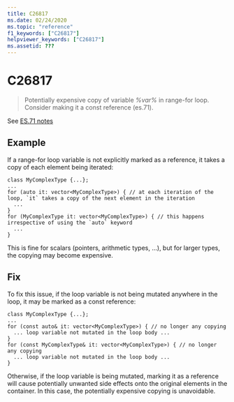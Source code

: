 ```yaml
---
title: C26817
ms.date: 02/24/2020
ms.topic: "reference"
f1_keywords: ["C26817"]
helpviewer_keywords: ["C26817"]
ms.assetid: ???
---
```

# C26817
> Potentially expensive copy of variable *%var%* in range-for loop. Consider making it a const reference (es.71).

See [ES.71 notes](https://github.com/isocpp/CppCoreGuidelines/blob/master/CppCoreGuidelines.md#note-217)

## Example

If a range-for loop variable is not explicitly marked as a reference, it takes a copy of each element being iterated:

```
class MyComplexType {...};
...
for (auto it: vector<MyComplexType>) { // at each iteration of the loop, `it` takes a copy of the next element in the iteration
  ...
}
for (MyComplexType it: vector<MyComplexType>) { // this happens irrespective of using the `auto` keyword
  ...
}
```

This is fine for scalars (pointers, arithmetic types, ...), but for larger types, the copying may become expensive.

## Fix

To fix this issue, if the loop variable is not being mutated anywhere in the loop, it may be marked as a const reference:

```
class MyComplexType {...};
...
for (const auto& it: vector<MyComplexType>) { // no longer any copying
  ... loop variable not mutated in the loop body ...
}
for (const MyComplexType& it: vector<MyComplexType>) { // no longer any copying
  ... loop variable not mutated in the loop body ...
}
```

Otherwise, if the loop variable is being mutated, marking it as a reference will cause potentially unwanted side effects onto the original elements in the container. In this case, the potentially expensive copying is unavoidable.
